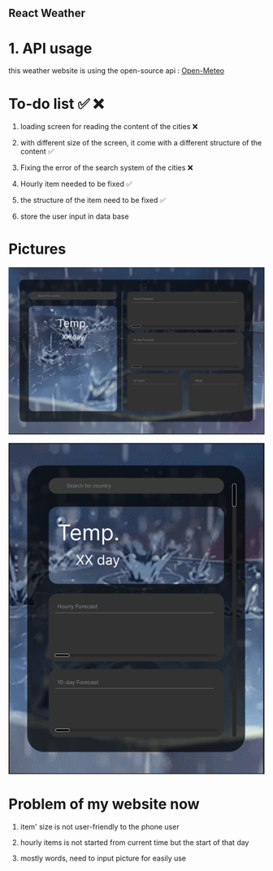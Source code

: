 ## React Weather

# 1. API usage
this weather website is using the open-source api :
[Open-Meteo](https://www.npmjs.com/package/openmeteo)


# To-do list ✅ ❌
1. loading screen for reading the content of the cities ❌

2. with different size of the screen, it come with a different structure of the content ✅

3. Fixing the error of the search system of the cities ❌

4. Hourly item needed to be fixed ✅

5. the structure of the item need to be fixed ✅

6. store the user input in data base

# Pictures
![Full Screen](./src/img/full-screen-content.png)

![Smaller Screen](./src/img/smaller-screen-content.png)

# Problem of my website now

1. item' size is not user-friendly to the phone user 

2. hourly items is not started from current time but the start of that day

3. mostly words, need to input picture for easily use 